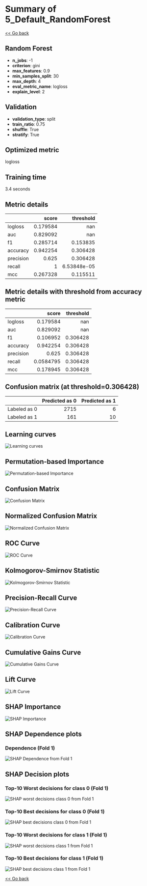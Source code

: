 # Summary of 5_Default_RandomForest

[<< Go back](../README.md)


## Random Forest
- **n_jobs**: -1
- **criterion**: gini
- **max_features**: 0.9
- **min_samples_split**: 30
- **max_depth**: 4
- **eval_metric_name**: logloss
- **explain_level**: 2

## Validation
 - **validation_type**: split
 - **train_ratio**: 0.75
 - **shuffle**: True
 - **stratify**: True

## Optimized metric
logloss

## Training time

3.4 seconds

## Metric details
|           |    score |     threshold |
|:----------|---------:|--------------:|
| logloss   | 0.179584 | nan           |
| auc       | 0.829092 | nan           |
| f1        | 0.285714 |   0.153835    |
| accuracy  | 0.942254 |   0.306428    |
| precision | 0.625    |   0.306428    |
| recall    | 1        |   6.53848e-05 |
| mcc       | 0.267328 |   0.115511    |


## Metric details with threshold from accuracy metric
|           |     score |   threshold |
|:----------|----------:|------------:|
| logloss   | 0.179584  |  nan        |
| auc       | 0.829092  |  nan        |
| f1        | 0.106952  |    0.306428 |
| accuracy  | 0.942254  |    0.306428 |
| precision | 0.625     |    0.306428 |
| recall    | 0.0584795 |    0.306428 |
| mcc       | 0.178945  |    0.306428 |


## Confusion matrix (at threshold=0.306428)
|              |   Predicted as 0 |   Predicted as 1 |
|:-------------|-----------------:|-----------------:|
| Labeled as 0 |             2715 |                6 |
| Labeled as 1 |              161 |               10 |

## Learning curves
![Learning curves](learning_curves.png)

## Permutation-based Importance
![Permutation-based Importance](permutation_importance.png)
## Confusion Matrix

![Confusion Matrix](confusion_matrix.png)


## Normalized Confusion Matrix

![Normalized Confusion Matrix](confusion_matrix_normalized.png)


## ROC Curve

![ROC Curve](roc_curve.png)


## Kolmogorov-Smirnov Statistic

![Kolmogorov-Smirnov Statistic](ks_statistic.png)


## Precision-Recall Curve

![Precision-Recall Curve](precision_recall_curve.png)


## Calibration Curve

![Calibration Curve](calibration_curve_curve.png)


## Cumulative Gains Curve

![Cumulative Gains Curve](cumulative_gains_curve.png)


## Lift Curve

![Lift Curve](lift_curve.png)



## SHAP Importance
![SHAP Importance](shap_importance.png)

## SHAP Dependence plots

### Dependence (Fold 1)
![SHAP Dependence from Fold 1](learner_fold_0_shap_dependence.png)

## SHAP Decision plots

### Top-10 Worst decisions for class 0 (Fold 1)
![SHAP worst decisions class 0 from Fold 1](learner_fold_0_shap_class_0_worst_decisions.png)
### Top-10 Best decisions for class 0 (Fold 1)
![SHAP best decisions class 0 from Fold 1](learner_fold_0_shap_class_0_best_decisions.png)
### Top-10 Worst decisions for class 1 (Fold 1)
![SHAP worst decisions class 1 from Fold 1](learner_fold_0_shap_class_1_worst_decisions.png)
### Top-10 Best decisions for class 1 (Fold 1)
![SHAP best decisions class 1 from Fold 1](learner_fold_0_shap_class_1_best_decisions.png)

[<< Go back](../README.md)
